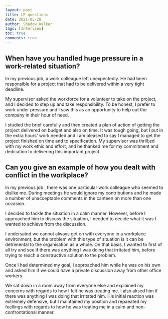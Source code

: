 ```yaml
---
layout: post
title: LP questions
date: 2021-05-28
author: Shadow Walker
tags: [Interview]
toc: true
comments: true
---
```


## When have you handled huge pressure in a work-related situation?

In my previous job, a work colleague left unexpectedly. He had been responsible for a project that had to be delivered within a very tight deadline. 

My supervisor asked the workforce for a volunteer to take on the project, and I decided to step up and take responsibility. To be honest, I prefer to work under pressure and I saw this as an opportunity to help out the company in their hour of need. 

I studied the brief carefully and then created a plan of action of getting the project delivered on budget and also on time. It was tough going, but I put in the extra hours' work needed and I am pleased to say I managed to get the project finished on time and to specification. My supervisor was thrill;ed with my work ethic and effort, and he thanked me for my commitment and dedication to delivering this important project. 


## Can you give an example of how you dealt with conflict in the workplace? 

In my previous job , there was one particular work colleague who seemed to dislike me. During meetings he would ignore my contributions and he made a number of unacceptable comments in the canteen on more than one occasion. 

I decided to tackle the situation in a calm manner. However, before I approached him to discuss the situation, I needed to decide what it was I wanted to achieve from the discussion. 

I undersatnd we cannot always get on with everyone in a workplace environment, but the problem with this type of situation is it can be detrimental to the organisation as a whole. On that basis, I wanted to first of all try and see if there was anything I was doing that irritated him, before trying to reach a constructive solution to the problem. 

Once I had determined my goal, I approached him while he was on his own and asked him if we could have a private discussion away from other office workers.

We sat down in a room away from everyone else and explained my concerns with regards to how I felt he was treating me. I also aksed him if there was anything I was doing that irritated him. His initial reaction was extremely defensive, but I maintained my position and repaeated my feellings with regards to how he was treating me in a calm and non-confrontational manner. 